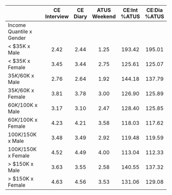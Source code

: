 
|                      | CE<br>Interview |  CE<br>Diary | ATUS<br>Weekend | CE:Int<br>%ATUS | CE:Dia<br>%ATUS |
| -------------------- | :----------: | :----------: | :----------: | :----------: | :----------: |
| Income Quantile x Gender |              |              |              |              |              |
|     < $35K x Male    |         2.42 |         2.44 |         1.25 |       193.42 |       195.01 |
|     < $35K x Female  |         3.45 |         3.44 |         2.75 |       125.61 |       125.07 |
|  $35K/$60K x Male    |         2.76 |         2.64 |         1.92 |       144.18 |       137.79 |
|  $35K/$60K x Female  |         3.81 |         3.78 |         3.00 |       126.90 |       125.89 |
|  $60K/$100K x Male   |         3.17 |         3.10 |         2.47 |       128.40 |       125.85 |
|  $60K/$100K x Female |         4.23 |         4.21 |         3.58 |       118.03 |       117.62 |
| $100K/$150K x Male   |         3.48 |         3.49 |         2.92 |       119.48 |       119.59 |
| $100K/$150K x Female |         4.52 |         4.49 |         4.00 |       113.04 |       112.33 |
|     > $150K x Male   |         3.63 |         3.55 |         2.58 |       140.55 |       137.32 |
|     > $150K x Female |         4.63 |         4.56 |         3.53 |       131.06 |       129.08 |

